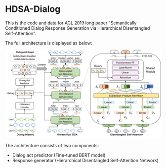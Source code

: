 # HDSA-Dialog
This is the code and data for ACL 2019 long paper "Semantically Conditioned Dialog Response Generation via Hierarchical Disentangled Self-Attention".

The full architecture is displayed as below:
<p>
<img src="resource/full_architecture.png" width="800">
</p>

The architecture consists of two components:
- Dialog act predictor (Fine-tuned BERT model)
- Response generator (Hierarchical Disentangled Self-Attention Network)



